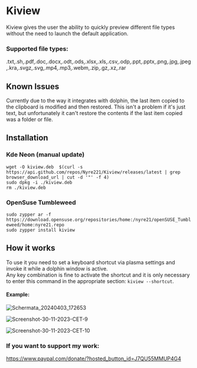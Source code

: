 # Kiview
Kiview gives the user the ability to quickly preview different file types without the need to launch the default application.
### Supported file types:
.txt,.sh,.pdf,.doc,.docx,.odt,.ods,.xlsx,.xls,.csv,.odp,.ppt,.pptx,.png,.jpg,.jpeg,.kra,.svgz,.svg,.mp4,.mp3,.webm,.zip,.gz,.xz,.rar

## Known Issues
Currently due to the way it integrates with dolphin, the last item copied to the clipboard is modified and then restored. This isn't a problem if it's just text, but unfortunately it can't restore the contents if the last item copied was a folder or file.

## Installation
### Kde Neon (manual update)
`wget -O kiview.deb  $(curl -s https://api.github.com/repos/Nyre221/Kiview/releases/latest | grep browser_download_url | cut -d '"' -f 4)`  
`sudo dpkg -i ./kiview.deb`  
`rm ./kiview.deb`
### OpenSuse Tumbleweed
`sudo zypper ar -f https://download.opensuse.org/repositories/home:/nyre21/openSUSE_Tumbleweed/home:nyre21.repo`  
`sudo zypper install kiview`

## How it works
To use it you need to set a keyboard shortcut via plasma settings and invoke it while a dolphin window is active.   
Any key combination is fine to activate the shortcut and it is only necessary to enter this command in the appropriate section: `kiview --shortcut`.

#### Example:
![Schermata_20240403_172653](https://github.com/Nyre221/Kiview/assets/104171042/14ed7534-f2cc-4c92-85da-6ce7b1ccfd73)

![Screenshot-30-11-2023-CET-9](https://github.com/Nyre221/Kiview/assets/104171042/4e06a068-3d51-4b57-adcf-f42693b92e18)

![Screenshot-30-11-2023-CET-10](https://github.com/Nyre221/Kiview/assets/104171042/37b1fb2c-5e89-48fb-b5cf-25750734fd14)


### If you want to support my work:
https://www.paypal.com/donate/?hosted_button_id=J7QU55MMUP4G4
